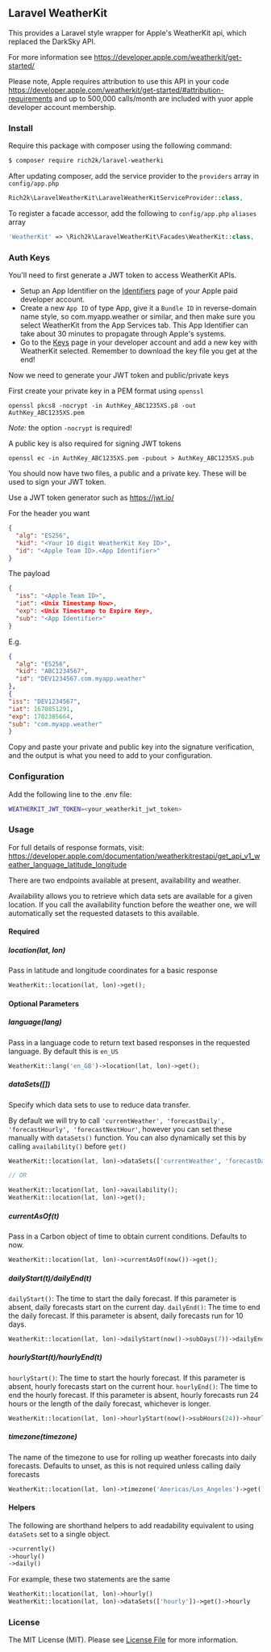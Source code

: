 ## Laravel WeatherKit

This provides a Laravel style wrapper for Apple's WeatherKit api, which replaced the DarkSky API.

For more information see https://developer.apple.com/weatherkit/get-started/

Please note, Apple requires attribution to use this API in your code https://developer.apple.com/weatherkit/get-started/#attribution-requirements and up to 500,000 calls/month are included with yuor apple developer account membership.

### Install

Require this package with composer using the following command:

``` bash
$ composer require rich2k/laravel-weatherki
```

After updating composer, add the service provider to the `providers` array in `config/app.php`

```php
Rich2k\LaravelWeatherKit\LaravelWeatherKitServiceProvider::class,
```

To register a facade accessor, add the following to `config/app.php` `aliases` array

```php
'WeatherKit' => \Rich2k\LaravelWeatherKit\Facades\WeatherKit::class,
```

### Auth Keys

You'll need to first generate a JWT token to access WeatherKit APIs.

 * Setup an App Identifier on the [Identifiers](https://developer.apple.com/account/resources/identifiers/list) page of your Apple paid developer account. 
 * Create a new `App ID` of type App, give it a `Bundle ID` in reverse-domain name style, so com.myapp.weather or similar, and then make sure you select WeatherKit from the App Services tab. This App Identifier can take about 30 minutes to propagate through Apple's systems. 
 * Go to the [Keys](https://developer.apple.com/account/resources/authkeys/list) page in your developer account and add a new key with WeatherKit selected. Remember to download the key file you get at the end!

Now we need to generate your JWT token and public/private keys

First create your private key in a PEM format using `openssl`

`openssl pkcs8 -nocrypt -in AuthKey_ABC1235XS.p8 -out AuthKey_ABC1235XS.pem`

*Note:* the option `-nocrypt` is required!

A public key is also required for signing JWT tokens

`openssl ec -in AuthKey_ABC1235XS.pem -pubout > AuthKey_ABC1235XS.pub`

You should now have two files, a public and a private key. These will be used to sign your JWT token.

Use a JWT token generator such as https://jwt.io/

For the header you want

```json
{
  "alg": "ES256",
  "kid": "<Your 10 digit WeatherKit Key ID>",
  "id": "<Apple Team ID>.<App Identifier>"
}
```

The payload

```json
{
  "iss": "<Apple Team ID>",
  "iat": <Unix Timestamp Now>,
  "exp": <Unix Timestamp to Expire Key>,
  "sub": "<App Identifier>"
}
```

E.g. 

```json
{
  "alg": "ES256",
  "kid": "ABC1234567",
  "id": "DEV1234567.com.myapp.weather"
},
{
"iss": "DEV1234567",
"iat": 1670851291,
"exp": 1702385664,
"sub": "com.myapp.weather"
}
```

Copy and paste your private and public key into the signature verification, and the output is what you need to add to your configuration.

### Configuration

Add the following line to the .env file:

```sh
WEATHERKIT_JWT_TOKEN=<your_weatherkit_jwt_token>
```


### Usage
For full details of response formats, visit: https://developer.apple.com/documentation/weatherkitrestapi/get_api_v1_weather_language_latitude_longitude

There are two endpoints available at present, availability and weather.

Availability allows you to retrieve which data sets are available for a given location. If you call the availability function before the weather one, we will automatically set the requested datasets to this available.

#### Required
##### location(lat, lon)
Pass in latitude and longitude coordinates for a basic response
``` php
WeatherKit::location(lat, lon)->get();
```

#### Optional Parameters

##### language(lang)
Pass in a language code to return text based responses in the requested language. By default this is `en_US`

``` php
WeatherKit::lang('en_GB')->location(lat, lon)->get();
```

##### dataSets([])
Specify which data sets to use to reduce data transfer.

By default we will try to call `'currentWeather', 'forecastDaily', 'forecastHourly', 'forecastNextHour'`, however you can set these manually with `dataSets()` function. You can also dynamically set this by calling `availability()` before `get()`

```php
WeatherKit::location(lat, lon)->dataSets(['currentWeather', 'forecastDaily'])->get();

// OR

WeatherKit::location(lat, lon)->availability();
WeatherKit::location(lat, lon)->get();
```

##### currentAsOf(t)
Pass in a Carbon object of time to obtain current conditions. Defaults to now.

``` php
WeatherKit::location(lat, lon)->currentAsOf(now())->get();
```

##### dailyStart(t)/dailyEnd(t)
`dailyStart()`: The time to start the daily forecast. If this parameter is absent, daily forecasts start on the current day.
`dailyEnd()`: The time to end the daily forecast. If this parameter is absent, daily forecasts run for 10 days.

``` php
WeatherKit::location(lat, lon)->dailyStart(now()->subDays(7))->dailyEnd(now())->get();
```

##### hourlyStart(t)/hourlyEnd(t)
`hourlyStart()`: The time to start the hourly forecast. If this parameter is absent, hourly forecasts start on the current hour.
`hourlyEnd()`: The time to end the hourly forecast. If this parameter is absent, hourly forecasts run 24 hours or the length of the daily forecast, whichever is longer.

``` php
WeatherKit::location(lat, lon)->hourlyStart(now()->subHours(24))->hourlyEnd(now())->get();
```

##### timezone(timezone)
The name of the timezone to use for rolling up weather forecasts into daily forecasts. Defaults to unset, as this is not required unless calling daily forecasts

``` php
WeatherKit::location(lat, lon)->timezone('Americas/Los_Angeles')->get();
```

#### Helpers
The following are shorthand helpers to add readability equivalent to using `dataSets` set to a single object.
```php
->currently()
->hourly()
->daily()
```
For example, these two statements are the same
```php
WeatherKit::location(lat, lon)->hourly()
WeatherKit::location(lat, lon)->dataSets(['hourly'])->get()->hourly
```

### License

The MIT License (MIT). Please see [License File](LICENSE.md) for more information.
